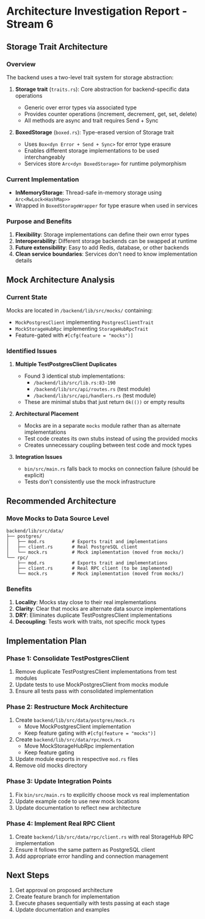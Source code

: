 # Architecture Investigation Report - Stream 6

## Storage Trait Architecture

### Overview
The backend uses a two-level trait system for storage abstraction:

1. **Storage trait** (`traits.rs`): Core abstraction for backend-specific data operations
   - Generic over error types via associated type
   - Provides counter operations (increment, decrement, get, set, delete)
   - All methods are async and trait requires Send + Sync

2. **BoxedStorage** (`boxed.rs`): Type-erased version of Storage trait
   - Uses `Box<dyn Error + Send + Sync>` for error type erasure
   - Enables different storage implementations to be used interchangeably
   - Services store `Arc<dyn BoxedStorage>` for runtime polymorphism

### Current Implementation
- **InMemoryStorage**: Thread-safe in-memory storage using `Arc<RwLock<HashMap>>`
- Wrapped in `BoxedStorageWrapper` for type erasure when used in services

### Purpose and Benefits
1. **Flexibility**: Storage implementations can define their own error types
2. **Interoperability**: Different storage backends can be swapped at runtime
3. **Future extensibility**: Easy to add Redis, database, or other backends
4. **Clean service boundaries**: Services don't need to know implementation details

## Mock Architecture Analysis

### Current State
Mocks are located in `/backend/lib/src/mocks/` containing:
- `MockPostgresClient` implementing `PostgresClientTrait`
- `MockStorageHubRpc` implementing `StorageHubRpcTrait`
- Feature-gated with `#[cfg(feature = "mocks")]`

### Identified Issues

1. **Multiple TestPostgresClient Duplicates**
   - Found 3 identical stub implementations:
     - `/backend/lib/src/lib.rs:83-190`
     - `/backend/lib/src/api/routes.rs` (test module)
     - `/backend/lib/src/api/handlers.rs` (test module)
   - These are minimal stubs that just return `Ok(())` or empty results

2. **Architectural Placement**
   - Mocks are in a separate `mocks` module rather than as alternate implementations
   - Test code creates its own stubs instead of using the provided mocks
   - Creates unnecessary coupling between test code and mock types

3. **Integration Issues**
   - `bin/src/main.rs` falls back to mocks on connection failure (should be explicit)
   - Tests don't consistently use the mock infrastructure

## Recommended Architecture

### Move Mocks to Data Source Level
```
backend/lib/src/data/
├── postgres/
│   ├── mod.rs          # Exports trait and implementations
│   ├── client.rs       # Real PostgreSQL client
│   └── mock.rs         # Mock implementation (moved from mocks/)
└── rpc/
    ├── mod.rs          # Exports trait and implementations
    ├── client.rs       # Real RPC client (to be implemented)
    └── mock.rs         # Mock implementation (moved from mocks/)
```

### Benefits
1. **Locality**: Mocks stay close to their real implementations
2. **Clarity**: Clear that mocks are alternate data source implementations
3. **DRY**: Eliminates duplicate TestPostgresClient implementations
4. **Decoupling**: Tests work with traits, not specific mock types

## Implementation Plan

### Phase 1: Consolidate TestPostgresClient
1. Remove duplicate TestPostgresClient implementations from test modules
2. Update tests to use MockPostgresClient from mocks module
3. Ensure all tests pass with consolidated implementation

### Phase 2: Restructure Mock Architecture
1. Create `backend/lib/src/data/postgres/mock.rs`
   - Move MockPostgresClient implementation
   - Keep feature gating with `#[cfg(feature = "mocks")]`
2. Create `backend/lib/src/data/rpc/mock.rs`
   - Move MockStorageHubRpc implementation
   - Keep feature gating
3. Update module exports in respective `mod.rs` files
4. Remove old mocks directory

### Phase 3: Update Integration Points
1. Fix `bin/src/main.rs` to explicitly choose mock vs real implementation
2. Update example code to use new mock locations
3. Update documentation to reflect new architecture

### Phase 4: Implement Real RPC Client
1. Create `backend/lib/src/data/rpc/client.rs` with real StorageHub RPC implementation
2. Ensure it follows the same pattern as PostgreSQL client
3. Add appropriate error handling and connection management

## Next Steps
1. Get approval on proposed architecture
2. Create feature branch for implementation
3. Execute phases sequentially with tests passing at each stage
4. Update documentation and examples